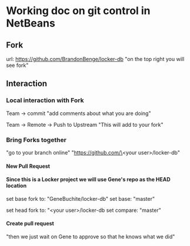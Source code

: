 # Working doc on git control in NetBeans

## Fork 
url: https://github.com/BrandonBenge/locker-db
"on the top right you will see fork"

## Interaction

### Local interaction with Fork
Team -> commit
"add comments about what you are doing"

Team -> Remote -> Push to Upstream
"This will add to your fork"

### Bring Forks together
"go to your branch online"
"https://github.com/\<your user\>/locker-db"

#### New Pull Request

#### Since this is a Locker project we will use Gene's repo as the HEAD location
set base fork to: "GeneBuchite/locker-db"
set base: "master"

set head fork to: "\<your user\>/locker-db
set compare: "master"

#### Create pull request
"then we just wait on Gene to approve so that he knows what we did"


